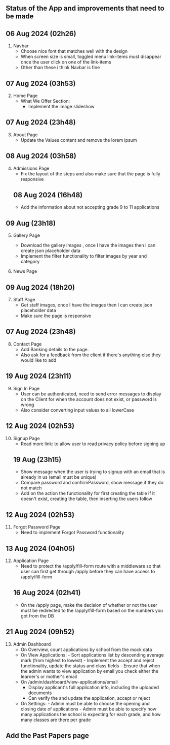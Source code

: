 ## Status of the App and improvements that need to be made

## 06 Aug 2024 (02h26)
1. Navbar
    - Choose nice font that matches well with the design
    - When screen size is small, toggled menu link-items must disappear once the user click on one of the link-items
    - Other than these i think Navbar is fine

## 07 Aug 2024 (03h53)
2. Home Page
    - What We Offer Section: 
        - Implement the image slideshow

## 07 Aug 2024 (23h48)
3. About Page
    - Update the Values content and remove the lorem ipsum

## 08 Aug 2024 (03h58)
4. Admissions Page
    - Fix the layout of the steps and also make sure that the page is fully responsive
    ## 08 Aug 2024 (16h48)
    - Add the information about not accepting grade 9 to 11 applications

## 09 Aug (23h18)
5. Gallery Page
    - Download the gallery images , once I have the images then I can create json placeholder data
    - Implement the filter functionality to filter images by year and category

6. News Page

## 09 Aug 2024 (18h20)
7. Staff Page
    - Get staff images, once I have the images then I can create json placeholder data 
    - Make sure the page is responsive 

## 07 Aug 2024 (23h48)
8. Contact Page
    - Add Banking details to the page.
    - Also ask for a feedback from the client if there's anything else they would like to add

## 19 Aug 2024 (23h11)
9. Sign In Page
    - User can be authenticated, need to send error messages to display on the Client
    for when the account does not exist, or password is wrong
    - Also consider converting input values to all lowerCase

## 12 Aug 2024 (02h53)
10. Signup Page
    - Read more link: to allow user to read privacy policy before signing up
    ## 19 Aug (23h15)
    - Show message when the user is trying to signup with an email that is already in us (email must be unique)
    - Compare password and confirmPassword, show message if they do not match
    - Add on the action the functionality for first creating the table if it doesn't exist, creating the table,
     then inserting the users follow

## 12 Aug 2024 (02h53)
11. Forgot Password Page
    - Need to implement Forgot Password functionality

## 13 Aug 2024 (04h05)
12. Application Page
    - Need to protect the /apply/fill-form route with a middleware so that user can first 
        get through /apply before they can have access to /apply/fill-form
    ## 16 Aug 2024 (02h41)
    - On the /apply page, make the decision of whether or not the user must be redirected to the /apply/fill-form
    based on the numbers you got from the DB

## 21 Aug 2024 (09h52)
13. Admin Dashboard
    - On Overview, count applications by school from the mock data
    - On View Applications: - Sort applications list by descending average mark (from highest to lowest)
                            - Implement the accept and reject functionality, update the status and class fields
                            - Ensure that when the admin wants to view application by email you check either the learner's or mother's
                            email
    - On /admin/dashboard/view-applications/email
        - Display applicant's full application info, including the uploaded documents
        - Can verify the and update the application, accept or reject
    - On Settings: - Admin must be able to choose the opening and closing date of applications
                   - Admin must be able to specify how many applications the school is expecting
                   for each grade, and how many classes are there per grade


## Add the Past Papers page